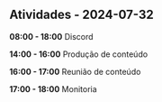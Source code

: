 ## Atividades - 2024-07-32 

**08:00 - 18:00**
Discord

**14:00 - 16:00**
Produção de conteúdo

**16:00 - 17:00**
Reunião de conteúdo 

**17:00 - 18:00**
Monitoria